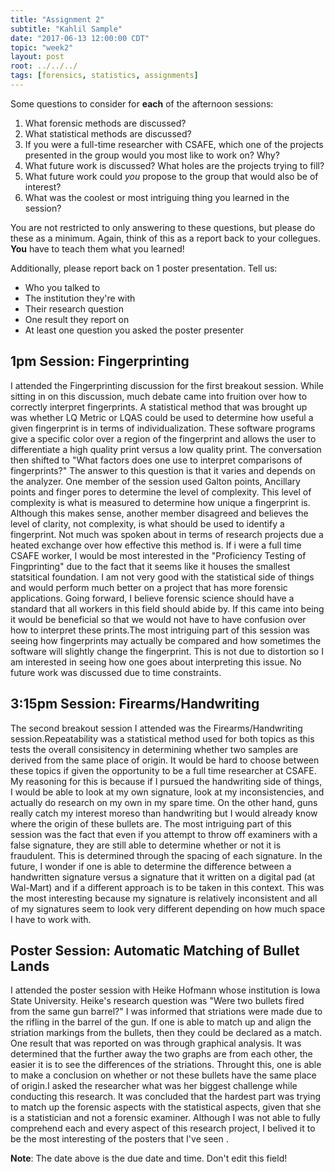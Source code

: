 ```yaml
---
title: "Assignment 2"
subtitle: "Kahlil Sample"
date: "2017-06-13 12:00:00 CDT"
topic: "week2"
layout: post
root: ../../../
tags: [forensics, statistics, assignments]
---
```

 
Some questions to consider for **each** of the afternoon sessions:

1. What forensic methods are discussed?
2. What statistical methods are discussed?
3. If you were a full-time researcher with CSAFE, which one of the projects presented in the group would you most like to work on? Why?
4. What future work is discussed? What holes are the projects trying to fill?
5. What future work could *you* propose to the group that would also be of interest? 
6. What was the coolest or most intriguing thing you learned in the session?

You are not restricted to only answering to these questions, but please do these as a minimum. Again, think of this as a report back to your collegues. **You** have to teach them what you learned! 

Additionally, please report back on 1 poster presentation. Tell us:

- Who you talked to
- The institution they're with
- Their research question
- One result they report on
- At least one question you asked the poster presenter


## 1pm Session: Fingerprinting

I attended the Fingerprinting discussion for the first breakout session. While sitting in on this discussion, much debate came into fruition over how to correctly interpret fingerprints. A statistical method that was brought up was whether LQ Metric or LQAS could be used to determine how useful a given fingerprint is in terms of individualization. These software programs give a specific color over a region of the fingerprint and allows the user to differentiate a high quality print versus a low quality print. The conversation then shifted to "What factors does one use to interpret comparisons of fingerprints?" The answer to this question is that it varies and depends on the analyzer. One member of the session used Galton points, Ancillary points and finger pores to determine the level of complexity. This level of complexity is what is measured to determine how unique a fingerprint is. Although this makes sense, another member disagreed and believes the level of clarity, not complexity, is what should be used to identify a fingerprint. Not much was spoken about in terms of research projects due a heated exchange over how effective this method is. If i were a full time CSAFE worker, I would be most interested in the "Proficiency Testing of Fingprinting" due to the fact that it seems like it houses the smallest statsitical foundation. I am not very good with the statistical side of things and would perform much better on a project that has more forensic applications. Going forward, I believe forensic science should have a standard that all workers in this field should abide by. If this came into being it would be beneficial so that we would not have to have confusion over how to interpret these prints.The most intriguing part of this session was seeing how fingerprints may actually be compared and how sometimes the software will slightly change the fingerprint. This is not due to distortion so I am interested in seeing how one goes about interpreting this issue. No future work was discussed due to time constraints. 

## 3:15pm Session:  Firearms/Handwriting

The second breakout session I attended was the Firearms/Handwriting session.Repeatability was a statistical method used for both topics as this tests the overall consisitency in determining whether two samples are derived from the same place of origin. It would be hard to choose between these topics if given the opportunity to be a full time researcher at CSAFE. My reasoning for this is because if I pursued the handwriting side of things, I would be able to look at my own signature, look at my inconsistencies, and actually do research on my own in my spare time. On the other hand, guns really catch my interest moreso than handwriting but I would already know where the origin of these bullets are. The most intriguing part of this session was the fact that even if you attempt to throw off examiners with a false signature, they are still able to determine whether or not it is fraudulent. This is determined through the spacing of each signature. In the future, I wonder if one is able to determine the difference between a handwritten signature versus a signature that it written on a digital pad (at Wal-Mart) and if a different approach is to be taken in this context. This was the most interesting because my signature is relatively inconsistent and all of my signatures seem to look very different depending on how much space I have to work with.  

## Poster Session: Automatic Matching of Bullet Lands

I attended the poster session with Heike Hofmann whose institution is Iowa State University. Heike's research question was "Were two  bullets fired from the same gun barrel?" I was informed that striations were made due to the rifling in the barrel of the gun. If one is able to match up and align the striation markings from the bullets, then they could be declared as a match. One result that was reported on was through graphical analysis. It was determined that the further away the two graphs are from each other, the easier it is to see the differences of the striations. Throught this, one is able to make a conclusion on whether or not these bullets have the same place of origin.I asked the researcher what was her biggest challenge while conducting this research. It was concluded that the hardest part was trying to match up the forensic aspects with the statistical aspects, given that she is a statistician and not a forensic examiner. Although I was not able to fully comprehend each and every aspect of this research project, I belived it to be the most interesting of the posters that I've seen .



**Note**: The date above is the due date and time. Don't edit this field! 

